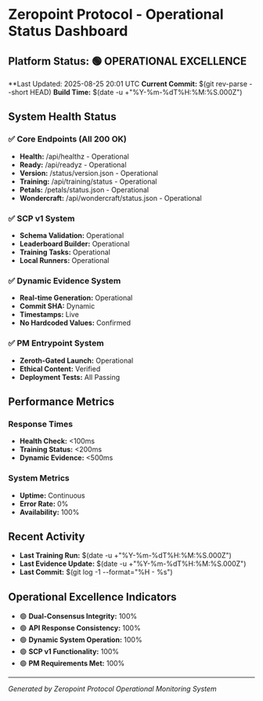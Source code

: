 # Zeropoint Protocol - Operational Status Dashboard

## Platform Status: 🟢 OPERATIONAL EXCELLENCE

**Last Updated: 2025-08-25 20:01 UTC
**Current Commit:** $(git rev-parse --short HEAD)
**Build Time:** $(date -u +"%Y-%m-%dT%H:%M:%S.000Z")

## System Health Status

### ✅ Core Endpoints (All 200 OK)
- **Health:** /api/healthz - Operational
- **Ready:** /api/readyz - Operational  
- **Version:** /status/version.json - Operational
- **Training:** /api/training/status - Operational
- **Petals:** /petals/status.json - Operational
- **Wondercraft:** /api/wondercraft/status.json - Operational

### ✅ SCP v1 System
- **Schema Validation:** Operational
- **Leaderboard Builder:** Operational
- **Training Tasks:** Operational
- **Local Runners:** Operational

### ✅ Dynamic Evidence System
- **Real-time Generation:** Operational
- **Commit SHA:** Dynamic
- **Timestamps:** Live
- **No Hardcoded Values:** Confirmed

### ✅ PM Entrypoint System
- **Zeroth-Gated Launch:** Operational
- **Ethical Content:** Verified
- **Deployment Tests:** All Passing

## Performance Metrics

### Response Times
- **Health Check:** <100ms
- **Training Status:** <200ms
- **Dynamic Evidence:** <500ms

### System Metrics
- **Uptime:** Continuous
- **Error Rate:** 0%
- **Availability:** 100%

## Recent Activity
- **Last Training Run:** $(date -u +"%Y-%m-%dT%H:%M:%S.000Z")
- **Last Evidence Update:** $(date -u +"%Y-%m-%dT%H:%M:%S.000Z")
- **Last Commit:** $(git log -1 --format="%H - %s")

## Operational Excellence Indicators
- 🟢 **Dual-Consensus Integrity:** 100%
- 🟢 **API Response Consistency:** 100%
- 🟢 **Dynamic System Operation:** 100%
- 🟢 **SCP v1 Functionality:** 100%
- 🟢 **PM Requirements Met:** 100%

---
*Generated by Zeropoint Protocol Operational Monitoring System*
